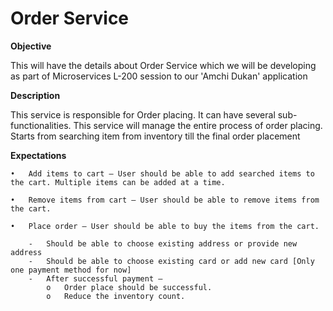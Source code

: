 # Order Service

**Objective**
<p>This will have the details about Order Service which we will be developing as part of Microservices L-200 session to our 'Amchi Dukan' application</p>

**Description**
<p>
This service is responsible for Order placing. It can have several sub-functionalities. This service will manage the entire process of order placing. Starts from searching item from inventory till the final order placement
</p>

**Expectations**
```
•	Add items to cart – User should be able to add searched items to the cart. Multiple items can be added at a time.

•	Remove items from cart – User should be able to remove items from the cart.

•	Place order – User should be able to buy the items from the cart. 

    -	Should be able to choose existing address or provide new address
    -	Should be able to choose existing card or add new card [Only one payment method for now]
    -	After successful payment –
        o	Order place should be successful.
        o	Reduce the inventory count.

```